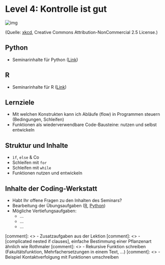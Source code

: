 # Level 4: Kontrolle ist gut

![img](https://imgs.xkcd.com/comics/flowchart.png)

(Quelle: [xkcd](https://xkcd.com/1195/), Creative Commons Attribution-NonCommercial 2.5 License.)

## Python

- Seminarinhalte für Python ([Link](python/README.md))

## R

- Seminarinhalte für R ([Link](R/lektion.html))

## Lernziele

- Mit welchen Konstrukten kann ich Abläufe (flow) in Programmen steuern (Bedingungen, Schleifen) 
- Funktionen als wiederverwendbare Code-Bausteine: nutzen und selbst entwickeln

## Struktur und Inhalte

- `ìf`, `else` & Co
- Schleifen mit `for`
- Schleifen mit `while`
- Funktionen nutzen und entwickeln


## Inhalte der Coding-Werkstatt
- Habt Ihr offene Fragen zu den Inhalten des Seminars?
- Bearbeitung der Übungsaufgaben ([R](R/exercises04.html), [Python](python/exercises04.html))
- Mögliche Vertiefungsaufgaben:
     - ...
     - ...
     - ...

[comment]: <> - Zusatzaufgaben aus der Lektion
[comment]: <> - [complicated nested if clauses], einfache Bestimmung einer Pflanzenart ähnlich wie Rothmaler
[comment]: <> - Rekursive Funktion schreiben (Fakultätsfunktion, Mehrfachersetzungen in einem Text, ...)
[comment]: <> - Beispiel Kontaktverfolgung mit Funktionen umschreiben

